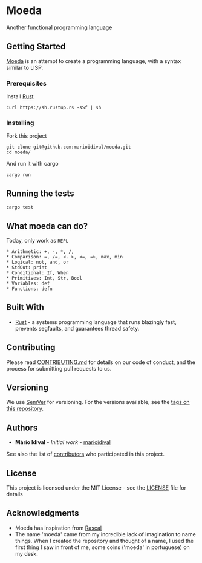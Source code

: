 # Moeda

Another functional programming language

## Getting Started

[Moeda](https://github.com/marioidival/moeda) is an attempt to create a programming language, with a syntax similar to LISP.

### Prerequisites

Install [Rust](https://www.rust-lang.org/en-US/install.html)

```
curl https://sh.rustup.rs -sSf | sh
```

### Installing

Fork this project

```
git clone git@github.com:marioidival/moeda.git
cd moeda/
```

And run it with cargo

```
cargo run
```

## Running the tests

```
cargo test
```
## What moeda can do?

Today, only work as `REPL`

```
* Arithmetic: +, -, *, /,
* Comparison: =, /=, <. >, <=, =>, max, min
* Logical: not, and, or
* StdOut: print
* Conditional: If, When
* Primitives: Int, Str, Bool
* Variables: def
* Functions: defn
```

## Built With

* [Rust](https://www.rust-lang.org) - a systems programming language that runs blazingly fast, prevents segfaults, and guarantees thread safety.


## Contributing

Please read [CONTRIBUTING.md](https://gist.github.com/PurpleBooth/b24679402957c63ec426) for details on our code of conduct, and the process for submitting pull requests to us.

## Versioning

We use [SemVer](http://semver.org/) for versioning. For the versions available, see the [tags on this repository](https://github.com/marioidival/moeda/tags).

## Authors

* **Mário Idival** - *Initial work* - [marioidival](https://github.com/marioidival)

See also the list of [contributors](https://github.com/marioidival/moeda/contributors) who participated in this project.

## License

This project is licensed under the MIT License - see the [LICENSE](LICENSE) file for details

## Acknowledgments

* Moeda has inspiration from [Rascal](https://github.com/cristianoliveira/rascal/)
* The name 'moeda' came from my incredible lack of imagination to name things. When I created the repository and thought of a name, I used the first thing I saw in front of me, some coins ('moeda' in portuguese) on my desk.
